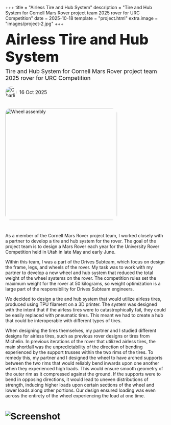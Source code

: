 +++
title = "Airless Tire and Hub System"
description = "Tire and Hub System for Cornell Mars Rover project team 2025 rover for URC Competition"
date = 2025-10-18
template = "project.html"
extra.image = "images/project-2.jpg"
+++

<div style="display:flex; align-items:center; justify-content:flex-start; gap:2rem; flex-wrap:wrap; margin-bottom:2.5rem;">

  <!-- Text content on the left -->
  <div style="flex:1; min-width:260px;">
    <h1 style="margin:0; font-size:2.8rem; font-weight:800;">Airless Tire and Hub System</h1>
    <p style="margin:0.5rem 0 1rem; font-size:1.1rem; color:#111;">
      Tire and Hub System for Cornell Mars Rover project team 2025 rover for URC Competition
    </p>

<!-- Avatar and date -->
<div style="display:flex; align-items:center; gap:0.5rem; margin-top:0.5rem;">
      <img src="../../images/charlie1.jpg"
           alt="Charlie Hart"
           style="width:36px; height:36px; border-radius:50%; object-fit:cover; aspect-ratio:1/1;">
      <span style="font-size:0.95rem; color:#111;">16 Oct 2025</span>
    </div>
  </div>

  <!-- Image on the right -->
  <div style="width:350px; height:350px; overflow:hidden; border-radius:1rem; flex-shrink:0;">
    <img src="../../images/project-2.jpg"
         alt="Wheel assembly"
         style="width:100%; height:100%; object-fit:cover; object-position:center 40%; display:block;">
  </div>

</div>



As a member of the Cornell Mars Rover project team, I worked closely with a partner to develop a tire and hub system for the rover. The goal of the project team is to design a Mars Rover each year for the University Rover Competition held in Utah in late May and early June.

Within this team, I was a part of the Drives Subteam, which focus on design the frame, legs, and wheels of the rover. My task was to work with my partner to develop a new wheel and hub system that reduced the total weight of the wheel systems on the rover. The competition rules set the maximum weight for the rover at 50 kilograms, so weight optimization is a large part of the responsibility for Drives Subteam engineers.

We decided to design a tire and hub system that would utilize airless tires, produced using TPU filament on a 3D printer. The system was designed with the intent that if the airless tires were to catastrophically fail, they could be easily replaced with pneumatic tires. This meant we had to create a hub that could be interoperable with different types of tires.

When designing the tires themselves, my partner and I studied different designs for airless tires, such as previous rover designs or tires from Michelin. In previous iterations of the rover that utilized airless tires, the main shortfall was the unpredictability of the direction of bending experienced by the support trusses within the two rims of the tires. To remedy this, my partner and I designed the wheel to have arched supports between the two rims that would reliably bend inwards upon one another when they experienced high loads. This would ensure smooth geometry of the outer rim as it compressed against the ground. If the supports were to bend in opposing directions, it would lead to uneven distributions of strength, inducing higher loads upon certain sections of the wheel and lower loads along other portions. Our design ensured loading was even across the entirety of the wheel experiencing the load at one time.

# ![Screenshot](../../images/project-2.jpg)

